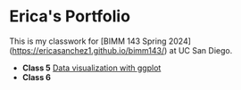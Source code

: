 # Erica's Portfolio
This is my classwork for [BIMM 143 Spring 2024] (https://ericasanchez1.github.io/bimm143/) at UC San Diego.

- **Class 5** [Data visualization with ggplot](https://github.com/ericasanchez1/bimm143/blob/main/class05/class05.qmd)
- **Class 6** 
